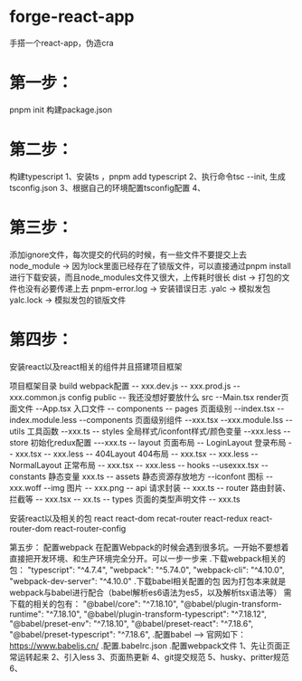 # forge-react-app
手搭一个react-app，伪造cra
# 第一步：
pnpm init 构建package.json

# 第二步：
构建typescript
1、安装ts ，pnpm add typescript
2、执行命令tsc --init, 生成tsconfig.json
3、根据自己的环境配置tsconfig配置
4、

# 第三步：
添加ignore文件，每次提交的代码的时候，有一些文件不要提交上去
node_module -> 因为lock里面已经存在了锁版文件，可以直接通过pnpm install 进行下载安装，而且node_modules文件又很大，上传耗时很长
dist -> 打包的文件也没有必要传递上去
pnpm-error.log -> 安装错误日志
.yalc -> 模拟发包
yalc.lock -> 模拟发包的锁版文件

# 第四步：
安装react以及react相关的组件并且搭建项目框架

项目框架目录
build webpack配置
  -- xxx.dev.js
  -- xxx.prod.js
  -- xxx.common.js
config
public
 -- 我还没想好要放什么
src
  --Main.tsx  render页面文件
  --App.tsx  入口文件
  -- components
  -- pages 页面级别
      --index.tsx
      -- index.module.less
      --components 页面级别组件
        --xxx.tsx
        --xxx.module.lss
  -- utils 工具函数
      --xxx.ts
  -- styles 全局样式/iconfont样式/颜色变量
    --xxx.less
  -- store 初始化redux配置
    ---xxx.ts
  -- layout 页面布局
    -- LoginLayout 登录布局
      -- xxx.tsx
      -- xxx.less
    -- 404Layout 404布局
      -- xxx.tsx
      -- xxx.less
    -- NormalLayout 正常布局
      -- xxx.tsx
      -- xxx.less
  -- hooks 
      --usexxx.tsx
  -- constants 静态变量
      xxx.ts
  -- assets 静态资源存放地方
    --iconfont 图标
      -- xxx.woff
    --img  图片
      -- xxx.png
  -- api 请求封装
    -- xxx.ts
  -- router 路由封装、拦截等
      -- xxx.tsx
      -- xx.ts
  -- types 页面的类型声明文件
      -- xxx.ts

安装react以及相关的包
react
react-dom
recat-router
react-redux
react-router-dom
react-router-config

第五步： 配置webpack
在配置Webpack的时候会遇到很多坑。一开始不要想着直接把开发环境、和生产环境完全分开。可以一步一步来
 .下载webpack相关的包：
      "typescript": "^4.7.4",
      "webpack": "^5.74.0",
      "webpack-cli": "^4.10.0",
      "webpack-dev-server": "^4.10.0"
 .下载babel相关配置的包
    因为打包本来就是webpack与babel进行配合（babel解析es6语法为es5，以及解析tsx语法等）
  需下载的相关的包有：
      "@babel/core": "^7.18.10",
      "@babel/plugin-transform-runtime": "^7.18.10",
      "@babel/plugin-transform-typescript": "^7.18.12",
      "@babel/preset-env": "^7.18.10",
      "@babel/preset-react": "^7.18.6",
      "@babel/preset-typescript": "^7.18.6",
  .配置babel --> 官网如下：https://www.babeljs.cn/
  .配置.babelrc.json
  .配置webpack文件
    1、先让页面正常运转起来
    2、引入less
    3、页面热更新
    4、git提交规范
    5、husky、pritter规范
    6、

    

 